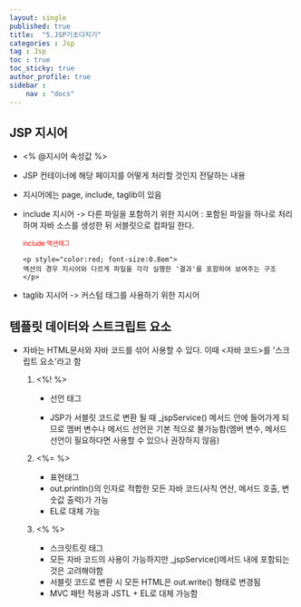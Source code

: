 ```yaml
---
layout: single
published: true
title:  "5.JSP기초다지기"
categories : Jsp
tag : Jsp
toc : true
toc_sticky: true
author_profile: true
sidebar :
    nav : "docs"
---
```




## JSP 지시어 

+ <% @지시어 속성값 %>

+ JSP 컨테이너에 해당 페이지를 어떻게 처리할 것인지 전달하는 내용 

+ 지시어에는 page, include, taglib이 있음

+ include 지시어 -> 다른 파일을 포함하기 위한 지시어 : 포함된 파일을 하나로 처리하며 자바 소스를 생성한 뒤 서블릿으로 컴파일 한다.

  <p style="color:red; font-size:0.8em">include 액션태그</p>

	  <p style="color:red; font-size:0.8em">
	  액션의 경우 지시어와 다르게 파일을 각각 실행한 '결과'를 포함하여 보여주는 구조
	  </p>

- taglib 지시어 -> 커스텀 태그를 사용하기 위한 지시어 



## 템플릿 데이터와 스트크립트 요소

- 자바는 HTML문서와 자바 코드를 섞어 사용할 수 있다. 이때 <자바 코드>를 '스크립트 요소'라고 함 

  1. <%!   %>

     * 선언 태그

     * JSP가 서블릿 코드로 변환 될 때 _jspService() 메서드 안에 들어가게 되므로 멤버 변수나 메서드 선언은 기본 적으로 불가능함(멤버 변수, 메서드 선언이 필요하다면 사용할 수 있으나 권장하지 않음)
  2. <%=  %>
     - 표현태그
     - out.println()의 인자로 적합한 모든 자바 코드(사칙 연산, 메서드 호출, 변숫값 출력)가 가능
     - EL로 대체 가능
  3. <% %>
     - 스크릿트릿 태그 
     - 모든 자바 코드의 사용이 가능하지만 _jspService()메서드 내에 포함되는 것은 고려해야함
     - 서블릿 코드로 변환 시 모든 HTML은 out.write() 형태로 변경됨
     - MVC 패턴 적용과 JSTL + EL로 대체 가능함